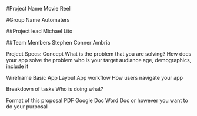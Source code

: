 #Project Name
Movie Reel 

#Group Name
Automaters

##Project lead
Michael Lito

##Team Members
Stephen
Conner
Ambria

Project Specs: 
  Concept
    What is the problem that you are solving? 
    How does your app solve the problem
    who is your target audiance
       age, demographics, include it

Wireframe 
   Basic App Layout
   App workflow
      How users navigate your app 

Breakdown of tasks
    Who is doing what? 

Format of this proposal 
  PDF
  Google Doc
  Word Doc
  or however you want to do your purposal